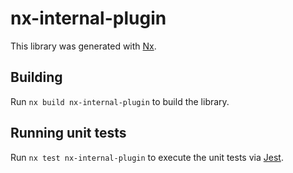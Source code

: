 # nx-internal-plugin

This library was generated with [Nx](https://nx.dev).

## Building

Run `nx build nx-internal-plugin` to build the library.

## Running unit tests

Run `nx test nx-internal-plugin` to execute the unit tests via [Jest](https://jestjs.io).
